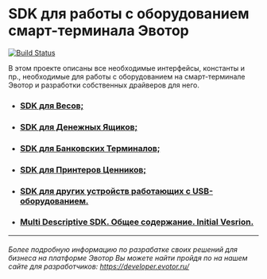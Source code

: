# SDK для работы с оборудованием смарт-терминала Эвотор

[![Build Status](https://img.shields.io/travis/evotor/device-drivers/master.svg)](https://travis-ci.org/evotor/device-drivers)

В этом проекте описаны все необходимые интерфейсы, константы и пр., необходимые для работы с оборудованием на смарт-терминале Эвотор и разработки собственных драйверов для него.


* ### [SDK для Весов;](https://github.com/VedbeN/device-drivers/blob/master/Scales_SDK.md)

* ### [SDK для Денежных Ящиков;](https://github.com/VedbeN/device-drivers/blob/master/CashDrawer_SDK.md)

* ### [SDK для Банковских Терминалов;](https://github.com/VedbeN/device-drivers/blob/master/BankTerminals_SDK.md)

* ### [SDK для Принтеров Ценников;](https://github.com/VedbeN/device-drivers/blob/master/PricePrinter_SDK.md)

* ### [SDK для других устройств работающих с USB-оборудованием.](https://github.com/VedbeN/device-drivers/blob/master/OtherDevices_SDK.md)

* ### [Multi Descriptive SDK. Общее содержание. Initial Vesrion.](https://github.com/VedbeN/device-drivers/blob/master/MultiDescriptive_SDK.md)

-----
###### Более подробную информацию по разрабатке своих решений для бизнеса на платформе Эвотор Вы можете найти пройдя по на нашем сайте для разработчиков: https://developer.evotor.ru/

